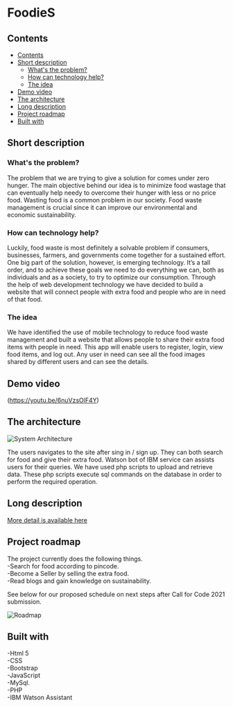 # FoodieS
## Contents

  - [Contents](#contents)
  - [Short description](#short-description)
    - [What's the problem?](#whats-the-problem)
    - [How can technology help?](#how-can-technology-help)
    - [The idea](#the-idea)
  - [Demo video](#demo-video)
  - [The architecture](#the-architecture)
  - [Long description](#long-description)
  - [Project roadmap](#project-roadmap)
  - [Built with](#built-with)
  

## Short description

### What's the problem?

The problem that we are trying to give a solution for comes under zero hunger. The main objective behind our idea is to minimize food wastage that can eventually help needy to overcome their hunger with less or no price food. Wasting food is a common problem in our society. Food waste management is crucial since it can improve our environmental and economic sustainability.

### How can technology help?

Luckily, food waste is most definitely a solvable problem if consumers, businesses, farmers, and governments come together for a sustained effort. One big part of the solution, however, is emerging technology. It’s a tall order,  and to achieve these goals we need to do everything we can, both as individuals and as a society, to try to optimize our consumption. Through the help of web development technology we have decided to build a website that will connect people with extra food and people who are in need of that food. 

### The idea

We have identified the use of mobile technology to reduce food waste management and built a website that allows people to share their extra food items with people in need. This app will enable users to register, login, view food items, and log out. Any user in need can see all the food images shared by different users and can see the details.

## Demo video
(https://youtu.be/6nuVzsOlF4Y)

## The architecture

![System Architecture](https://user-images.githubusercontent.com/61909674/122585354-0c3ee200-d079-11eb-938f-38033c29d997.jpeg)

The users navigates to the site after sing in / sign up. 
They can both search for food and give their extra food. 
Watson bot of IBM service can assists users for their queries. 
We have used php scripts to upload and retrieve data. These php scripts  execute sql commands on the database in order to perform the required operation.

## Long description
[More detail is available here](Long-description.md)

## Project roadmap

The project currently does the following things.<br>
-Search for food according to pincode. <br>
-Become a Seller by selling the extra food.<br>
-Read blogs and gain knowledge on sustainability.<br>

See below for our proposed schedule on next steps after Call for Code 2021 submission.

![Roadmap](https://user-images.githubusercontent.com/61909674/122585863-95eeaf80-d079-11eb-8a7e-11b3c51f47c2.jpeg)

## Built with

-Html 5<br>
-CSS <br>
-Bootstrap <br>
-JavaScript<br>
-MySql. <br>
-PHP <br>
-IBM Watson Assistant<br>
